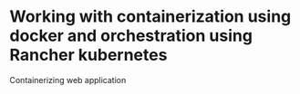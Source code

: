 # Working with containerization using docker and orchestration using Rancher kubernetes 
Containerizing web application
